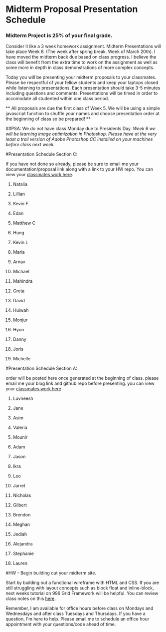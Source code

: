 # Midterm Proposal Presentation Schedule

### Midterm Project is 25% of your final grade. 

Consider it like a 3 week homework assignment. Midterm Presentations will take place Week 8. (The week after spring break. Week of March 20th). I have moved the midterm back due based on class progress. I believe the class will benefit from the extra time to work on the assignment as well as some more in depth in class demonstrations of more complex concepts.

Today you will be presenting your midterm proposals to your classmates. Please be respectful of your fellow students and keep your laptops closed while listening to presentations. Each presentation should take 3-5 minutes including questions and comments. Presentations will be timed in order to accomodate all studented within one class period.

** All proposals are due the first class of Week 5. We will be using a simple javascript function to shuffle your names and choose presentation order at the beginning of class so be prepared! **

##PSA: We do not have class Monday due to Presidents Day. 
*Week 6 we will be learning image optimization in Photoshop. Please have at the very least a trail version of Adobe Photoshop CC installed on your machines before class next week.*

#Presentation Schedule Section C:

If you have not done so already, please be sure to email me your documentation/proposal link along with a link to your HW repo. You can view your [classmates work here](https://github.com/Kadee80/WebDev_Spring17/wiki/Midterm-Proposals-Section-C).

1. Natalia
2. Lillian
3. Kevin F
4. Edan
5. Matthew C
6. Hung
7. Kevin L
8. Maria
9. Arnav
10. Michael
11. Mahindra


1. Greta
2. David
3. Huiwah
4. Monjur
5. Hyun
6. Danny
7. Joris
8. Michelle

#Presentation Schedule Section A:

order will be posted here once generated at the beginning of class. please email me your blog link and github repo before presenting. you can view your [classmates work here](https://github.com/Kadee80/WebDev_Spring17/wiki/Midterm-Proposals-Section-A)

1. Luvneesh
2. Jane
3. Asim
4. Valeria
5. Mounir
6. Adam
7. Jason
8. Ikra
9. Leo

1. Jarret
2. Nicholas
3. Gilbert
4. Brendon
5. Meghan
6. Jediah
7. Alejandra
8. Stephanie
9. Lauren

#HW - Begin building out your midterm site. 

Start by building out a functional wireframe with HTML and CSS. If you are still struggling with layout concepts such as block float and inline-block, next weeks tutorial on 996 Grid Framework will be helpful. You can review class notes on this [here](../Week_6/996_Grid).

Remember, I am available for office hours before class on Mondays and Wednesdays and after class Tuesdays and Thursdays. If you have a question, I'm here to help. Please email me to schedule an office hour appointment with your questions/code ahead of time.
